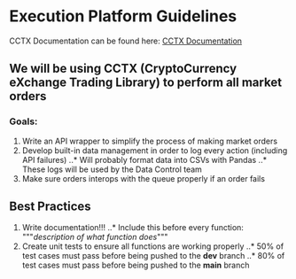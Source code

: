 # Execution Platform Guidelines
CCTX Documentation can be found here: [CCTX Documentation](https://docs.ccxt.com/en/latest/)
## We will be using CCTX (CryptoCurrency eXchange Trading Library) to perform all market orders
### Goals:
1. Write an API wrapper to simplify the process of making market orders
2. Develop built-in data management in order to log every action (including API failures)
  ..* Will probably format data into CSVs with Pandas
  ..* These logs will be used by the Data Control team
4. Make sure orders interops with the queue properly if an order fails

## Best Practices
1. Write documentation!!!
  ..* Include this before every function: """*description of what function does*"""
2. Create unit tests to ensure all functions are working properly
  ..* 50% of test cases must pass before being pushed to the **dev** branch
  ..* 80% of test cases must pass before being pushed to the **main** branch

